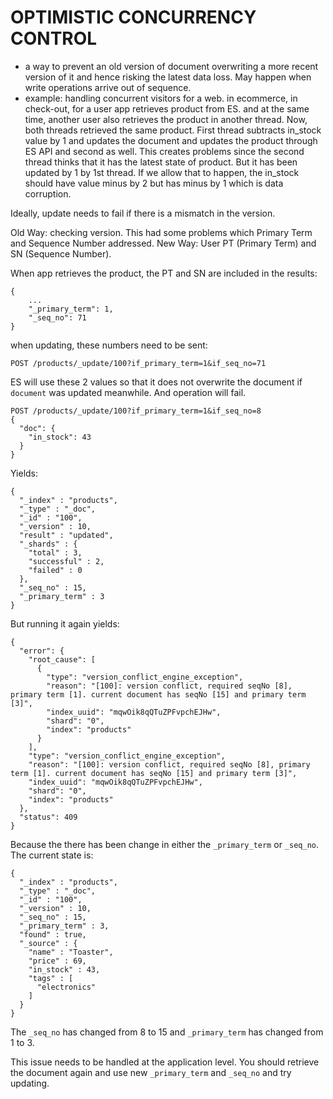# OPTIMISTIC CONCURRENCY CONTROL

- a way to prevent an old version of document overwriting a more recent version of it and hence risking the latest data loss. May happen when write operations arrive out of sequence.
- example: handling concurrent visitors for a web.
in ecommerce, in check-out, for a user app retrieves product from ES. and at the same time, another user also retrieves the product in another thread.
Now, both threads retrieved the same product. First thread subtracts in_stock value by 1 and updates the document and updates the product through ES API and second as well. This creates problems since the second thread thinks that it has the latest state of product. But it has been updated by 1 by 1st thread. If we allow that to happen, the in_stock should have value minus by 2 but has minus by 1 which is data corruption.

Ideally, update needs to fail if there is a mismatch in the version.

Old Way: checking version. This had some problems which Primary Term and Sequence Number addressed.
New Way: User PT (Primary Term) and SN (Sequence Number).

When app retrieves the product, the PT and SN are included in the results:
```
{
	...
	"_primary_term": 1,
	"_seq_no": 71
}
```
when updating, these numbers need to be sent:
```
POST /products/_update/100?if_primary_term=1&if_seq_no=71
```

ES will use these 2 values so that it does not overwrite the document if `document` was updated meanwhile. And operation will fail.
```
POST /products/_update/100?if_primary_term=1&if_seq_no=8
{
  "doc": {
    "in_stock": 43
  }
}
```
Yields:
```
{
  "_index" : "products",
  "_type" : "_doc",
  "_id" : "100",
  "_version" : 10,
  "result" : "updated",
  "_shards" : {
    "total" : 3,
    "successful" : 2,
    "failed" : 0
  },
  "_seq_no" : 15,
  "_primary_term" : 3
}
```
But running it again yields:
```
{
  "error": {
    "root_cause": [
      {
        "type": "version_conflict_engine_exception",
        "reason": "[100]: version conflict, required seqNo [8], primary term [1]. current document has seqNo [15] and primary term [3]",
        "index_uuid": "mqwOik8qQTuZPFvpchEJHw",
        "shard": "0",
        "index": "products"
      }
    ],
    "type": "version_conflict_engine_exception",
    "reason": "[100]: version conflict, required seqNo [8], primary term [1]. current document has seqNo [15] and primary term [3]",
    "index_uuid": "mqwOik8qQTuZPFvpchEJHw",
    "shard": "0",
    "index": "products"
  },
  "status": 409
}
```
Because the there has been change in either the `_primary_term` or `_seq_no`. The current state is:
```
{
  "_index" : "products",
  "_type" : "_doc",
  "_id" : "100",
  "_version" : 10,
  "_seq_no" : 15,
  "_primary_term" : 3,
  "found" : true,
  "_source" : {
    "name" : "Toaster",
    "price" : 69,
    "in_stock" : 43,
    "tags" : [
      "electronics"
    ]
  }
}
```
The `_seq_no` has changed from 8 to 15 and `_primary_term` has changed from 1 to 3.

This issue needs to be handled at the application level. You should retrieve the document again and use new `_primary_term` and `_seq_no` and try updating.